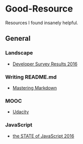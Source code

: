 # Good-Resource
Resources I found insanely helpful.


## General

### Landscape

* [Developer Survey Results 2016](http://stackoverflow.com/insights/survey/2016)

### Writing README.md

* [Mastering Markdown](https://guides.github.com/features/mastering-markdown/)

### MOOC

* [Udacity](https://www.udacity.com/)



### JavaScript

* [the STATE of JavaScript 2016](http://stateofjs.com/)
